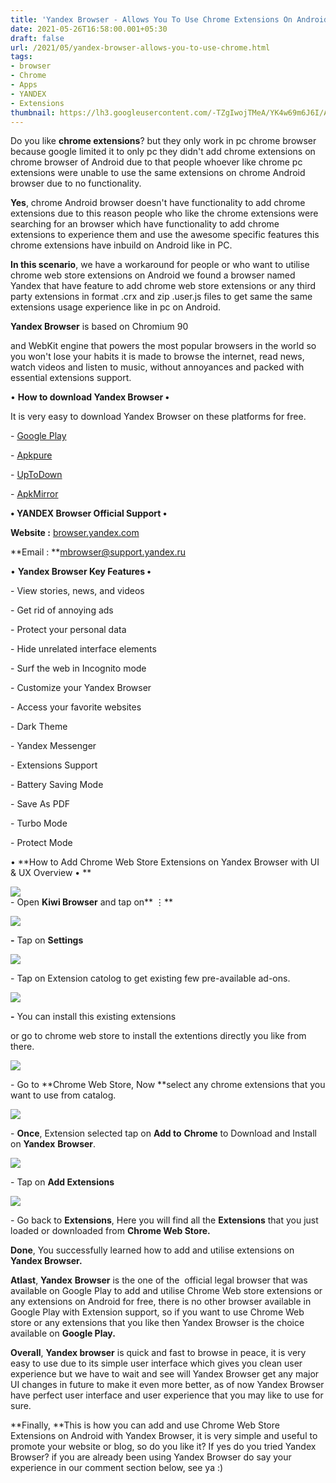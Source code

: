 ```yaml
---
title: 'Yandex Browser - Allows You To Use Chrome Extensions On Android!'
date: 2021-05-26T16:58:00.001+05:30
draft: false
url: /2021/05/yandex-browser-allows-you-to-use-chrome.html
tags: 
- browser
- Chrome
- Apps
- YANDEX
- Extensions
thumbnail: https://lh3.googleusercontent.com/-TZgIwojTMeA/YK4w69m6J6I/AAAAAAAAErE/XGJ8a2vLQrUkw2J3pyHdWmLvWNGZ54YjACLcBGAsYHQ/s1600/1622028518785373-0.png "Yandex Browser - Allows You To Use Chrome Extensions On Android!"
--- 
```


  

Do you like **chrome extensions**? but they only work in pc chrome browser because google limited it to only pc they didn't add chrome extensions on chrome browser of Android due to that people whoever like chrome pc extensions were unable to use the same extensions on chrome Android browser due to no functionality.   

  

**Yes**, chrome Android browser doesn't have functionality to add chrome extensions due to this reason people who like the chrome extensions were searching for an browser which have functionality to add chrome extensions to experience them and use the awesome specific features this chrome extensions have inbuild on Android like in PC.   

  

**In this scenario**, we have a workaround for people or who want to utilise chrome web store extensions on Android we found a browser named Yandex that have feature to add chrome web store extensions or any third party extensions in format .crx and zip .user.js files to get same the same extensions usage experience like in pc on Android.   

  

**Yandex Browser** is based on Chromium 90

and WebKit engine that powers the most popular browsers in the world so you won't lose your habits it is made to browse the internet, read news, watch videos and listen to music, without annoyances and packed with essential extensions support.   

  

• **How to download Yandex Browser •**

It is very easy to download Yandex Browser on these platforms for free. 

  
\- [Google Play](https://play.google.com/store/apps/details?id=com.yandex.browser)

\- [Apkpure](https://m.apkpure.com/yandex-browser-with-protect/com.yandex.browser/amp)

\- [UpToDown](https://yandex-browser-for-android.en.uptodown.com/android)

\- [ApkMirror](https://www.apkmirror.com/apk/yandex-apps/yandex-browser/yandex-browser-15-6-2311-6088-release/)

  

**• YANDEX Browser Official Support •**

**Website :** [browser.yandex.com](http://browser.yandex.com)

**Email : **[mbrowser@support.yandex.ru](mailto:mbrowser@support.yandex.ru)

  

• **Yandex Browser Key Features •**  

\- View stories, news, and videos

\- Get rid of annoying ads

\- Protect your personal data 

\- Hide unrelated interface elements

\- Surf the web in Incognito mode

\- Customize your Yandex Browser

\- Access your favorite websites

\- Dark Theme

\- Yandex Messenger

\- Extensions Support

\- Battery Saving Mode

\- Save As PDF

\- Turbo Mode

\- Protect Mode

  

  

• **How to Add Chrome Web Store Extensions on Yandex Browser with UI & UX Overview • **

 **![](https://lh3.googleusercontent.com/-YuP742lWXzA/YK4w5p-oN6I/AAAAAAAAErA/qoEC5e7hd_c2D8cDxDjs7pLyyF_rjU5uQCLcBGAsYHQ/s1600/1622028513401290-1.png)**   
\- Open **Kiwi Browser** and tap on** ⋮**  

 **![](https://lh3.googleusercontent.com/-3oh8E5apags/YK4w4W0rFPI/AAAAAAAAEq8/l9fmgh8bY68YbE1QxYX3roo9p4hTvufzgCLcBGAsYHQ/s1600/1622028509099012-2.png)** 

**\-** Tap on **Settings**

 **![](https://lh3.googleusercontent.com/-YDdF7LV2zXs/YK4w3CJmI6I/AAAAAAAAEq4/yi73ne7xYDoVFhmQGP4ZLFcSeZ6HZ-6vQCLcBGAsYHQ/s1600/1622028504448385-3.png)** 

\- Tap on Extension catolog to get existing few pre-available ad-ons. 

  

 ![](https://lh3.googleusercontent.com/-k1bFEh52qM0/YK4w2K035LI/AAAAAAAAEq0/bYepwHB0gTIjP5osFfU0NV44fTPhFmg_gCLcBGAsYHQ/s1600/1622028498869065-4.png) 

  

**\-** You can install this existing extensions

or go to chrome web store to install the extentions directly you like from there. 

  

 ![](https://lh3.googleusercontent.com/-kf907N1fMMQ/YK4w0oqcrSI/AAAAAAAAEqw/NfMGlkKR4tkqarMJYKRWimxtK1IxD0OHACLcBGAsYHQ/s1600/1622028492259956-5.png) 

  

\- Go to **Chrome Web Store, Now **select any chrome extensions that you want to use from catalog. 

  

  

 ![](https://lh3.googleusercontent.com/-k1av6wWleo8/YK4wy7TZGZI/AAAAAAAAEqs/wOmEv3ocdaUqKXt9kinBPqPToO64RgrQQCLcBGAsYHQ/s1600/1622028486390334-6.png) 

  

  

\- **Once**, Extension selected tap on **Add to** **Chrome** to Download and Install on **Yandex** **Browser**.  

  

 ![](https://lh3.googleusercontent.com/-b_xHTzb7suA/YK4wxd2ZyxI/AAAAAAAAEqo/0185eRxlsTQJCbxOduZ_l3IBDgFbDCTSwCLcBGAsYHQ/s1600/1622028482183494-7.png) 

  

\- Tap on **Add Extensions**  

 **![](https://lh3.googleusercontent.com/-SY8bsmsKqwM/YK4wwVH-g5I/AAAAAAAAEqk/g4E4ytoqP6g1KkNhTtkLGprD9QfBn2VkwCLcBGAsYHQ/s1600/1622028475180540-8.png)** 

\- Go back to **Extensions**, Here you will find all the **Extensions** that you just loaded or downloaded from **Chrome Web Store.** 

  

**Done**, You successfully learned how to add and utilise extensions on **Yandex Browser.** 

  

**Atlast**, **Yandex** **Browser** is the one of the  official legal browser that was available on Google Play to add and utilise Chrome Web store extensions or any extensions on Android for free, there is no other browser available in Google Play with Extension support, so if you want to use Chrome Web store or any extensions that you like then Yandex Browser is the choice available on **Google Play.**

**Overall**, **Yandex browser** is quick and fast to browse in peace, it is very easy to use due to its simple user interface which gives you clean user experience but we have to wait and see will Yandex Browser get any major UI changes in future to make it even more better, as of now Yandex Browser have perfect user interface and user experience that you may like to use for sure. 

  

**Finally, **This is how you can add and use Chrome Web Store Extensions on Android with Yandex Browser, it is very simple and useful to promote your website or blog, so do you like it? If yes do you tried Yandex Browser? if you are already been using Yandex Browser do say your experience in our comment section below, see ya :)